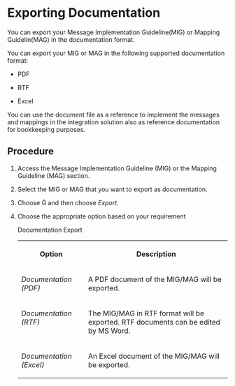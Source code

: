 <!-- loiof7dbd2da10be484eb20ac6cb21e548fd -->

<link rel="stylesheet" type="text/css" href="../css/sap-icons.css"/>

# Exporting Documentation

You can export your Message Implementation Guideline\(MIG\) or Mapping Guidelin\(MAG\) in the documentation format.

You can export your MIG or MAG in the following supported documentation format:

-   PDF

-   RTF
-   Excel

You can use the document file as a reference to implement the messages and mappings in the integration solution also as reference documentation for bookkeeping purposes.



<a name="loiof7dbd2da10be484eb20ac6cb21e548fd__section_lyr_qtj_4tb"/>

## Procedure

1.  Access the Message Implementation Guideline \(MIG\) or the Mapping Guideline \(MAG\) section.

2.  Select the MIG or MAG that you want to export as documentation.
3.  Choose <span class="SAP-icons"></span> and then choose *Export*.
4.  Choose the appropriate option based on your requirement

    <a name="loiof7dbd2da10be484eb20ac6cb21e548fd__table_z1r_f5j_4tb"/>Documentation Export


    <table>
    <tr>
    <th valign="top">

    Option


    
    </th>
    <th valign="top">

    Description


    
    </th>
    </tr>
    <tr>
    <td valign="top">

    *Documentation \(PDF\)*


    
    </td>
    <td valign="top">

    A PDF document of the MIG/MAG will be exported.


    
    </td>
    </tr>
    <tr>
    <td valign="top">

    *Documentation \(RTF\)*


    
    </td>
    <td valign="top">

    The MIG/MAG in RTF format will be exported. RTF documents can be edited by MS Word.


    
    </td>
    </tr>
    <tr>
    <td valign="top">

    *Documentation \(Excel\)*


    
    </td>
    <td valign="top">

    An Excel document of the MIG/MAG will be exported.


    
    </td>
    </tr>
    </table>
    

